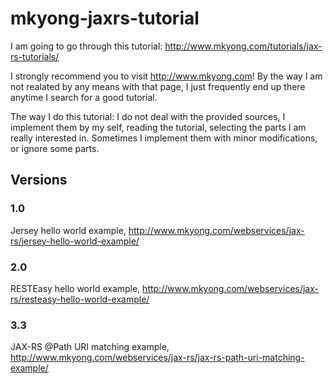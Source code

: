 # mkyong-jaxrs-tutorial

I am going to go through this tutorial:
http://www.mkyong.com/tutorials/jax-rs-tutorials/

I strongly recommend you to visit http://www.mkyong.com!
By the way I am not realated by any means with that page, I just frequently end up there anytime I search for a good tutorial.

The way I do this tutorial: I do not deal with the provided sources, I implement them by my self, reading the tutorial, selecting the parts I am really interested in. Sometimes I implement them with minor modifications, or ignore some parts.

## Versions

### 1.0
Jersey hello world example, http://www.mkyong.com/webservices/jax-rs/jersey-hello-world-example/

### 2.0
RESTEasy hello world example, http://www.mkyong.com/webservices/jax-rs/resteasy-hello-world-example/

### 3.3
JAX-RS @Path URI matching example, http://www.mkyong.com/webservices/jax-rs/jax-rs-path-uri-matching-example/

